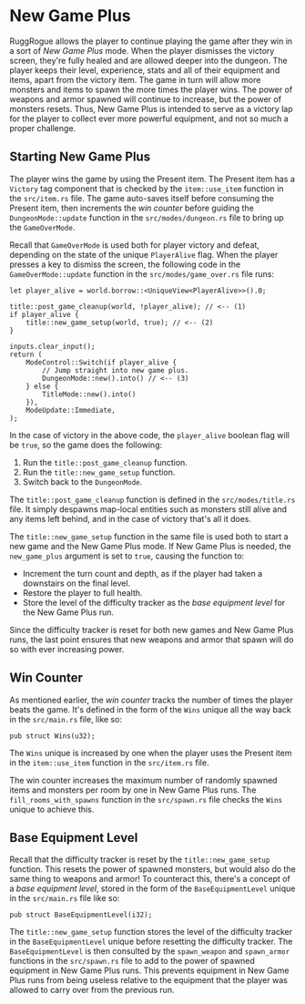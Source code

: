 # New Game Plus

RuggRogue allows the player to continue playing the game after they win in a sort of *New Game Plus* mode.
When the player dismisses the victory screen, they're fully healed and are allowed deeper into the dungeon.
The player keeps their level, experience, stats and all of their equipment and items, apart from the victory item.
The game in turn will allow more monsters and items to spawn the more times the player wins.
The power of weapons and armor spawned will continue to increase, but the power of monsters resets.
Thus, New Game Plus is intended to serve as a victory lap for the player to collect ever more powerful equipment, and not so much a proper challenge.

## Starting New Game Plus

The player wins the game by using the Present item.
The Present item has a `Victory` tag component that is checked by the `item::use_item` function in the `src/item.rs` file.
The game auto-saves itself before consuming the Present item, then increments the *win counter* before guiding the `DungeonMode::update` function in the `src/modes/dungeon.rs` file to bring up the `GameOverMode`.

Recall that `GameOverMode` is used both for player victory and defeat, depending on the state of the unique `PlayerAlive` flag.
When the player presses a key to dismiss the screen, the following code in the `GameOverMode::update` function in the `src/modes/game_over.rs` file runs:

```rust,ignore
let player_alive = world.borrow::<UniqueView<PlayerAlive>>().0;

title::post_game_cleanup(world, !player_alive); // <-- (1)
if player_alive {
    title::new_game_setup(world, true); // <-- (2)
}

inputs.clear_input();
return (
    ModeControl::Switch(if player_alive {
        // Jump straight into new game plus.
        DungeonMode::new().into() // <-- (3)
    } else {
        TitleMode::new().into()
    }),
    ModeUpdate::Immediate,
);
```

In the case of victory in the above code, the `player_alive` boolean flag will be `true`, so the game does the following:

1. Run the `title::post_game_cleanup` function.
2. Run the `title::new_game_setup` function.
3. Switch back to the `DungeonMode`.

The `title::post_game_cleanup` function is defined in the `src/modes/title.rs` file.
It simply despawns map-local entities such as monsters still alive and any items left behind, and in the case of victory that's all it does.

The `title::new_game_setup` function in the same file is used both to start a new game and the New Game Plus mode.
If New Game Plus is needed, the `new_game_plus` argument is set to `true`, causing the function to:

- Increment the turn count and depth, as if the player had taken a downstairs on the final level.
- Restore the player to full health.
- Store the level of the difficulty tracker as the *base equipment level* for the New Game Plus run.

Since the difficulty tracker is reset for both new games and New Game Plus runs, the last point ensures that new weapons and armor that spawn will do so with ever increasing power.

## Win Counter

As mentioned earlier, the *win counter* tracks the number of times the player beats the game.
It's defined in the form of the `Wins` unique all the way back in the `src/main.rs` file, like so:

```rust,ignore
pub struct Wins(u32);
```

The `Wins` unique is increased by one when the player uses the Present item in the `item::use_item` function in the `src/item.rs` file.

The win counter increases the maximum number of randomly spawned items and monsters per room by one in New Game Plus runs.
The `fill_rooms_with_spawns` function in the `src/spawn.rs` file checks the `Wins` unique to achieve this.

## Base Equipment Level

Recall that the difficulty tracker is reset by the `title::new_game_setup` function.
This resets the power of spawned monsters, but would also do the same thing to weapons and armor!
To counteract this, there's a concept of a *base equipment level*, stored in the form of the `BaseEquipmentLevel` unique in the `src/main.rs` file like so:

```rust,ignore
pub struct BaseEquipmentLevel(i32);
```

The `title::new_game_setup` function stores the level of the difficulty tracker in the `BaseEquipmentLevel` unique before resetting the difficulty tracker.
The `BaseEquipmentLevel` is then consulted by the `spawn_weapon` and `spawn_armor` functions in the `src/spawn.rs` file to add to the power of spawned equipment in New Game Plus runs.
This prevents equipment in New Game Plus runs from being useless relative to the equipment that the player was allowed to carry over from the previous run.
